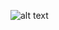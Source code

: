 
[Bussiness_Card]:https://github.com/josephine92/Flutter-Business-Card/blob/master/images/markdown.PNG "Overview of how the business card look in flutter"

![alt text][Bussiness_Card]

